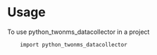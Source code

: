 # Usage

To use python_twonms_datacollector in a project

```
    import python_twonms_datacollector
```
